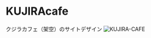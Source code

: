 # KUJIRAcafe
クジラカフェ（架空）のサイトデザイン
![KUJIRA-CAFE](https://user-images.githubusercontent.com/80105249/210205602-09a23747-bb6a-4310-8c2a-0f16a71b7fe9.png)
